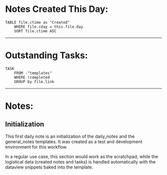 # Notes Created This Day:

```dataview
TABLE file.ctime as "Created"
	WHERE file.cday = this.file.day
	SORT file.ctime ASC
```
***
# Outstanding Tasks:

```dataview
TASK
	FROM -"templates"
	WHERE !completed
	GROUP by file.link
```
***
# Notes:

## Initialization
This first daily note is an initialization of the daily_notes and the general_notes templates.
It was created as a test and development environment for this workflow.

In a regular use case, this section would work as the scratchpad, while the logistical data (created notes and tasks) is handled automatically with the dataview snippets baked into the template.